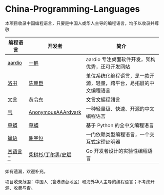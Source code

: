 # China-Programming-Languages

本项目收录中国编程语言，只要是中国人或华人主导的编程语言，均予以收录并尊敬

| 编程语言 | 开发者 | 简介 |
| ---- |----|----|
|[aardio](https://www.aardio.com/)|[一鹤](https://www.toutiao.com/c/user/token/MS4wLjABAAAA6V3GhZ2y8hJUJhD7Vu83IY_BSisSZR1kz54kmiG11wUQmnup_vzNnOE_w4i3vBUK/?)|aardio 专注桌面软件开发，架构优秀，还可开发网站|
|[洛书](https://gitee.com/chen-chaochen/lpk)|[陈朝臣](https://gitee.com/chen-chaochen)|单位系统化编程语言，是一款开源，轻量，跨平台，易拓展的中文编程语言|
|[文言](https://github.com/wenyan-lang/wenyan)|[黄令东](https://github.com/wenyan-lang)|文言文編程語言|
|[气](https://github.com/AnonymousAAArdvark/qi)|[AnonymousAAArdvark](https://github.com/AnonymousAAArdvark)|一种轻量级、快速、开源的中文编程语言|
|[草蟒](https://www.grasspy.cn/index.html)|[草蟒](https://www.grasspy.cn/contact.html)|基于 Python 的全中文编程语言|
|[蝉语](https://github.com/cicada-lang/cicada)|[谢宇恒](https://cicada-lang.org/about)|一门依赖类型编程语言，一个交互式定理证明器|
|[凹语言™](https://github.com/wa-lang/wa)|[柴树杉](https://github.com/chai2010)/[丁尔男](https://github.com/3dgen)/[史斌](https://github.com/benshi001)|Go 开发者设计的实验性编程语言|


如有遗漏，欢迎补充。  

项目收录范围：中国人（含港澳台地区）和海外华人主导的编程语言；不考虑开源、收费与否。
<!--|[]()|[]()|[]()|-->
